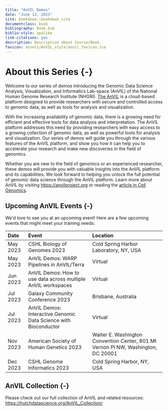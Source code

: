 ```yaml
---
title: "AnVIL Demos"
date: "June 13, 2023"
site: bookdown::bookdown_site
documentclass: book
bibliography: book.bib
biblio-style: apalike
link-citations: yes
description: Description about Course/Book.
favicon: assets/AnVIL_style/anvil_favicon.ico
---
```



# About this Series {-}
 
Welcome to our series of demos introducing the Genomic Data Science Analysis, Visualization, and Informatics Lab-space (AnVIL) of the National Human Genome Research Institute (NHGRI). [The AnVIL](https://anvilproject.org/) is a cloud-based platform designed to provide researchers with secure and controlled access to genomic data, as well as tools for analysis and visualization. 

With the increasing availability of genomic data, there is a growing need for efficient and effective tools for data analysis and interpretation. The AnVIL platform addresses this need by providing researchers with easy access to a growing collection of genomic data, as well as powerful tools for analysis and visualization. Our series of demos will guide you through the various features of the AnVIL platform, and show you how it can help you to accelerate your research and make new discoveries in the field of genomics. 

Whether you are new to the field of genomics or an experienced researcher, these demos will provide you with valuable insights into the AnVIL platform and its capabilities. We look forward to helping you unlock the full potential of genomic data science through the AnVIL platform. Learn more about AnVIL by visiting https://anvilproject.org or reading the [article in Cell Genomics](https://www.sciencedirect.com/science/article/pii/S2666979X21001063).

## Upcoming AnVIL Events {-}

We'd love to see you at an upcoming event! Here are a few upcoming events that might meet your training needs:

<table>
 <thead>
  <tr>
   <th style="text-align:left;"> Date </th>
   <th style="text-align:left;"> Event </th>
   <th style="text-align:left;"> Location </th>
  </tr>
 </thead>
<tbody>
  <tr>
   <td style="text-align:left;"> May 2023 </td>
   <td style="text-align:left;"> CSHL Biology of Genomes 2023 </td>
   <td style="text-align:left;"> Cold Spring Harbor Laboratory, NY, USA </td>
  </tr>
  <tr>
   <td style="text-align:left;"> May 2023 </td>
   <td style="text-align:left;"> AnVIL Demos: WARP Pipelines in AnVIL/Terra </td>
   <td style="text-align:left;"> Virtual </td>
  </tr>
  <tr>
   <td style="text-align:left;"> Jun 2023 </td>
   <td style="text-align:left;"> AnVIL Demos: How to use data across multiple AnVIL workspaces </td>
   <td style="text-align:left;"> Virtual </td>
  </tr>
  <tr>
   <td style="text-align:left;"> Jul 2023 </td>
   <td style="text-align:left;"> Galaxy Community Conference 2023 </td>
   <td style="text-align:left;"> Brisbane, Australia </td>
  </tr>
  <tr>
   <td style="text-align:left;"> Jul 2023 </td>
   <td style="text-align:left;"> AnVIL Demos: Interactive Genomic Data Science with Bioconductor </td>
   <td style="text-align:left;"> Virtual </td>
  </tr>
  <tr>
   <td style="text-align:left;"> Nov 2023 </td>
   <td style="text-align:left;"> American Society of Human Genetics 2023 </td>
   <td style="text-align:left;"> Walter E. Washington Convention Center, 801 Mt Vernon Pl NW, Washington, DC 20001 </td>
  </tr>
  <tr>
   <td style="text-align:left;"> Dec 2023 </td>
   <td style="text-align:left;"> CSHL Genome Informatics 2023 </td>
   <td style="text-align:left;"> Cold Spring Harbor, NY, USA </td>
  </tr>
</tbody>
</table>

## AnVIL Collection {-}

Please check out our full collection of AnVIL and related resources: https://hutchdatascience.org/AnVIL_Collection/


